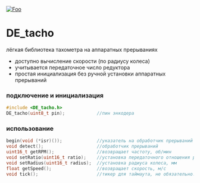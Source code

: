 [![Foo](https://img.shields.io/badge/ПОДПИСАТЬСЯ-НА%20ОБНОВЛЕНИЯ-brightgreen.svg?style=social&logo=telegram&color=blue)](https://t.me/de_libs)


# DE_tacho
лёгкая библиотека тахометра на аппаратных прерываниях

- доступно вычисление скорости (по радиусу колеса)
- учитывается передаточное число редуктора
- простая инициализация без ручной установки аппаратных прерываний

### подключение и инициализация
```cpp
#include <DE_tacho.h>
DE_tacho(uint8_t pin);            //пин энкодера
```

### использование
```cpp
begin(void (*isr)());             //указатель на обработчик прерываний
void detect();                    //обработчик прерываний
uint16_t getRPM();                //возвращает частоту, об/мин
void setRatio(uint16_t ratio);    //установка передаточного отношения редуктора
void setRadius(uint16_t radius);  //установка радиуса колеса, мм
float getSpeed();                 //возвращает скорость, м/с
void tick();                      //тикер для таймаута, не обязательно!
```
